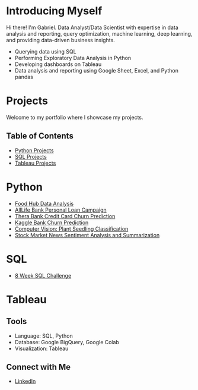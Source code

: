 # Introducing Myself

Hi there! I'm Gabriel. Data Analyst/Data Scientist with expertise in data analysis and reporting, query optimization, machine learning, deep learning, and providing data-driven business insights.
  * Querying data using SQL
  * Performing Exploratory Data Analysis in Python
  * Developing dashboards on Tableau
  * Data analysis and reporting using Google Sheet, Excel, and Python pandas

# Projects
Welcome to my portfolio where I showcase my projects.

## Table of Contents

- [Python Projects](#Python)
- [SQL Projects](#SQL)
- [Tableau Projects](#Tableau)

# Python
- [Food Hub Data Analysis](https://github.com/jgabrielg99/Python/blob/main/Project_1.ipynb)
- [AllLife Bank Personal Loan Campaign](https://github.com/jgabrielg99/Python/blob/main/Project_2.ipynb)
- [Thera Bank Credit Card Churn Prediction](https://github.com/jgabrielg99/Python/blob/main/Project_3.ipynb1)
- [Kaggle Bank Churn Prediction](https://github.com/jgabrielg99/Python/blob/main/Project_4.ipynb)
- [Computer Vision: Plant Seedling Classification](https://github.com/jgabrielg99/Python/blob/main/Project_5.ipynb)
- [Stock Market News Sentiment Analysis and Summarization](https://github.com/jgabrielg99/Python/blob/main/Project_7.ipynb)

# SQL
- [8 Week SQL Challenge](https://github.com/jgabrielg99/8-Week-SQL-Challenge)

# Tableau

## Tools
  * Language: SQL, Python
  * Database: Google BigQuery, Google Colab
  * Visualization: Tableau

## Connect with Me
  * [LinkedIn](https://www.linkedin.com/in/gabrielsoboe?utm_source=share&utm_campaign=share_via&utm_content=profile&utm_medium=android_app)
